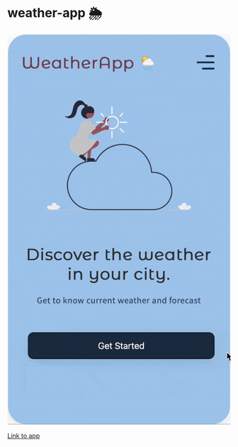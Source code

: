 # weather-app 🌦

![](https://github.com/xoxkoo/weather-app/blob/main/weather-app.gif)

[Link to app](https://xoxkoo.github.io/weather-app/)
